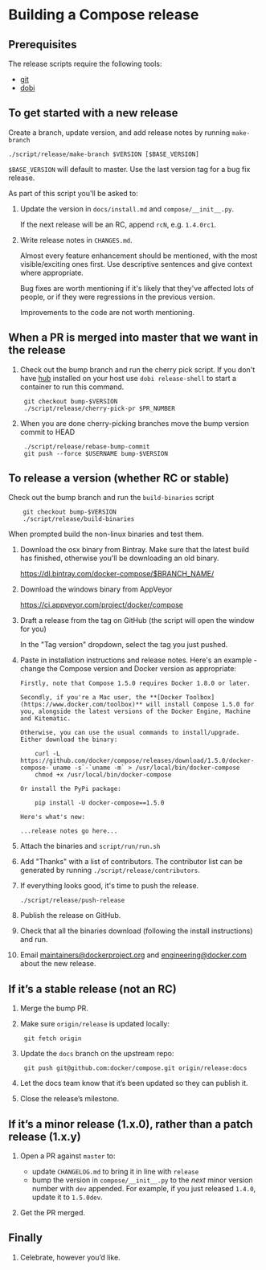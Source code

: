 Building a Compose release
==========================

## Prerequisites

The release scripts require the following tools:

* [git](https://git-scm.com/)
* [dobi](http://dnephin.github.io/dobi/)


## To get started with a new release

Create a branch, update version, and add release notes by running `make-branch`

    ./script/release/make-branch $VERSION [$BASE_VERSION]

`$BASE_VERSION` will default to master. Use the last version tag for a bug fix
release.

As part of this script you'll be asked to:

1.  Update the version in `docs/install.md` and `compose/__init__.py`.

    If the next release will be an RC, append `rcN`, e.g. `1.4.0rc1`.

2.  Write release notes in `CHANGES.md`.

    Almost every feature enhancement should be mentioned, with the most visible/exciting ones first. Use descriptive sentences and give context where appropriate.

    Bug fixes are worth mentioning if it's likely that they've affected lots of people, or if they were regressions in the previous version.

    Improvements to the code are not worth mentioning.


## When a PR is merged into master that we want in the release

1. Check out the bump branch and run the cherry pick script. If you don't have
   [hub](https://hub.github.com/) installed on your host use
   `dobi release-shell` to start a container to run this command.

        git checkout bump-$VERSION
        ./script/release/cherry-pick-pr $PR_NUMBER

2. When you are done cherry-picking branches move the bump version commit to HEAD

        ./script/release/rebase-bump-commit
        git push --force $USERNAME bump-$VERSION


## To release a version (whether RC or stable)

Check out the bump branch and run the `build-binaries` script

        git checkout bump-$VERSION
        ./script/release/build-binaries

When prompted build the non-linux binaries and test them.

1.  Download the osx binary from Bintray. Make sure that the latest build has
    finished, otherwise you'll be downloading an old binary.

    https://dl.bintray.com/docker-compose/$BRANCH_NAME/

2.  Download the windows binary from AppVeyor

    https://ci.appveyor.com/project/docker/compose

3.  Draft a release from the tag on GitHub (the script will open the window for
    you)

    In the "Tag version" dropdown, select the tag you just pushed.

4.  Paste in installation instructions and release notes. Here's an example - change the Compose version and Docker version as appropriate:

        Firstly, note that Compose 1.5.0 requires Docker 1.8.0 or later.

        Secondly, if you're a Mac user, the **[Docker Toolbox](https://www.docker.com/toolbox)** will install Compose 1.5.0 for you, alongside the latest versions of the Docker Engine, Machine and Kitematic.

        Otherwise, you can use the usual commands to install/upgrade. Either download the binary:

            curl -L https://github.com/docker/compose/releases/download/1.5.0/docker-compose-`uname -s`-`uname -m` > /usr/local/bin/docker-compose
            chmod +x /usr/local/bin/docker-compose

        Or install the PyPi package:

            pip install -U docker-compose==1.5.0

        Here's what's new:

        ...release notes go here...

5.  Attach the binaries and `script/run/run.sh`

6.  Add "Thanks" with a list of contributors. The contributor list can be generated
    by running `./script/release/contributors`.

7.  If everything looks good, it's time to push the release.


        ./script/release/push-release


8.  Publish the release on GitHub.

9.  Check that all the binaries download (following the install instructions) and run.

10. Email maintainers@dockerproject.org and engineering@docker.com about the new release.

## If it’s a stable release (not an RC)

1. Merge the bump PR.

2. Make sure `origin/release` is updated locally:

        git fetch origin

3. Update the `docs` branch on the upstream repo:

        git push git@github.com:docker/compose.git origin/release:docs

4. Let the docs team know that it’s been updated so they can publish it.

5. Close the release’s milestone.

## If it’s a minor release (1.x.0), rather than a patch release (1.x.y)

1. Open a PR against `master` to:

    - update `CHANGELOG.md` to bring it in line with `release`
    - bump the version in `compose/__init__.py` to the *next* minor version number with `dev` appended. For example, if you just released `1.4.0`, update it to `1.5.0dev`.

2. Get the PR merged.

## Finally

1. Celebrate, however you’d like.

